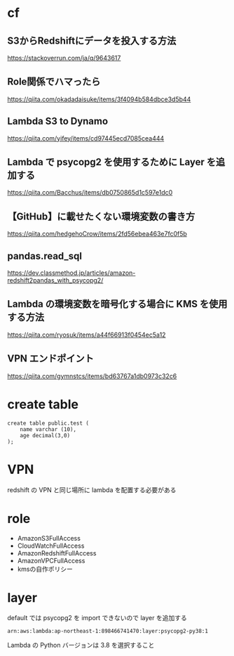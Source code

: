 # cf
## S3からRedshiftにデータを投入する方法
https://stackoverrun.com/ja/q/9643617

## Role関係でハマったら
https://qiita.com/okadadaisuke/items/3f4094b584dbce3d5b44

## Lambda S3 to Dynamo
https://qiita.com/yifey/items/cd97445ecd7085cea444

## Lambda で psycopg2 を使用するために Layer を追加する
https://qiita.com/Bacchus/items/db0750865d1c597e1dc0

## 【GitHub】に載せたくない環境変数の書き方
https://qiita.com/hedgehoCrow/items/2fd56ebea463e7fc0f5b

## pandas.read_sql
https://dev.classmethod.jp/articles/amazon-redshift2pandas_with_psycopg2/

## Lambda の環境変数を暗号化する場合に KMS を使用する方法
https://qiita.com/ryosuk/items/a44f66913f0454ec5a12

## VPN エンドポイント
https://qiita.com/gymnstcs/items/bd63767a1db0973c32c6

# create table
```
create table public.test (
    name varchar (10),
    age decimal(3,0)
);
```

# VPN
redshift の VPN と同じ場所に lambda を配置する必要がある

# role
- AmazonS3FullAccess
- CloudWatchFullAccess
- AmazonRedshiftFullAccess
- AmazonVPCFullAccess
- kmsの自作ポリシー

# layer
default では psycopg2 を import できないので layer を追加する

```
arn:aws:lambda:ap-northeast-1:898466741470:layer:psycopg2-py38:1
```

Lambda の Python バージョンは 3.8 を選択すること
